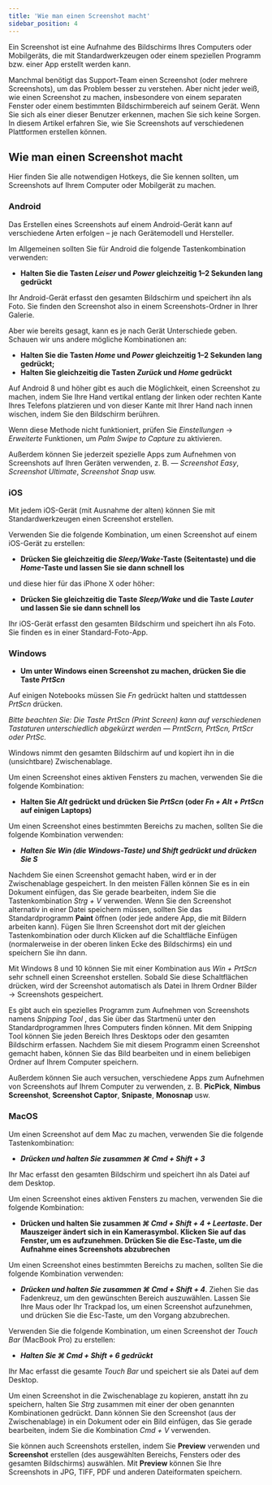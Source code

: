 ```yaml
---
title: 'Wie man einen Screenshot macht'
sidebar_position: 4
---
```


Ein Screenshot ist eine Aufnahme des Bildschirms Ihres Computers oder Mobilgeräts, die mit Standardwerkzeugen oder einem speziellen Programm bzw. einer App erstellt werden kann.

Manchmal benötigt das Support-Team einen Screenshot (oder mehrere Screenshots), um das Problem besser zu verstehen. Aber nicht jeder weiß, wie einen Screenshot zu machen, insbesondere von einem separaten Fenster oder einem bestimmten Bildschirmbereich auf seinem Gerät. Wenn Sie sich als einer dieser Benutzer erkennen, machen Sie sich keine Sorgen. In diesem Artikel erfahren Sie, wie Sie Screenshots auf verschiedenen Plattformen erstellen können.

## Wie man einen Screenshot macht

Hier finden Sie alle notwendigen Hotkeys, die Sie kennen sollten, um Screenshots auf Ihrem Computer oder Mobilgerät zu machen.

### Android

Das Erstellen eines Screenshots auf einem Android-Gerät kann auf verschiedene Arten erfolgen – je nach Gerätemodell und Hersteller.

Im Allgemeinen sollten Sie für Android die folgende Tastenkombination verwenden:

+ **Halten Sie die Tasten *Leiser* und *Power* gleichzeitig 1–2 Sekunden lang gedrückt**

Ihr Android-Gerät erfasst den gesamten Bildschirm und speichert ihn als Foto. Sie finden den Screenshot also in einem Screenshots-Ordner in Ihrer Galerie.

Aber wie bereits gesagt, kann es je nach Gerät Unterschiede geben. Schauen wir uns andere mögliche Kombinationen an:

+ **Halten Sie die Tasten *Home* und *Power* gleichzeitig 1–2 Sekunden lang gedrückt;**
+ **Halten Sie gleichzeitig die Tasten *Zurück* und *Home* gedrückt**

Auf Android 8 und höher gibt es auch die Möglichkeit, einen Screenshot zu machen, indem Sie Ihre Hand vertikal entlang der linken oder rechten Kante Ihres Telefons platzieren und von dieser Kante mit Ihrer Hand nach innen wischen, indem Sie den Bildschirm berühren.

Wenn diese Methode nicht funktioniert, prüfen Sie *Einstellungen* → *Erweiterte* Funktionen, um *Palm Swipe to Capture* zu aktivieren.

Außerdem können Sie jederzeit spezielle Apps zum Aufnehmen von Screenshots auf Ihren Geräten verwenden, z. B. — *Screenshot Easy*, *Screenshot Ultimate*, *Screenshot Snap* usw.

### iOS

Mit jedem iOS-Gerät (mit Ausnahme der alten) können Sie mit Standardwerkzeugen einen Screenshot erstellen.

Verwenden Sie die folgende Kombination, um einen Screenshot auf einem iOS-Gerät zu erstellen:

+ **Drücken Sie gleichzeitig die *Sleep/Wake*-Taste (Seitentaste) und die *Home*-Taste und lassen Sie sie dann schnell los**

und diese hier für das iPhone X oder höher:

+ **Drücken Sie gleichzeitig die Taste *Sleep/Wake* und die Taste *Lauter* und lassen Sie sie dann schnell los**

Ihr iOS-Gerät erfasst den gesamten Bildschirm und speichert ihn als Foto. Sie finden es in einer Standard-Foto-App.

### Windows

+ **Um unter Windows einen Screenshot zu machen, drücken Sie die Taste *PrtScn***

Auf einigen Notebooks müssen Sie *Fn* gedrückt halten und stattdessen *PrtScn* drücken.

*Bitte beachten Sie: Die Taste PrtScn (Print Screen) kann auf verschiedenen Tastaturen unterschiedlich abgekürzt werden — PrntScrn, PrtScn, PrtScr oder PrtSc.*

Windows nimmt den gesamten Bildschirm auf und kopiert ihn in die (unsichtbare) Zwischenablage.

Um einen Screenshot eines aktiven Fensters zu machen, verwenden Sie die folgende Kombination:

+ **Halten Sie *Alt* gedrückt und drücken Sie *PrtScn* (oder *Fn + Alt + PrtScn* auf einigen Laptops)**

Um einen Screenshot eines bestimmten Bereichs zu machen, sollten Sie die folgende Kombination verwenden:

+ ***Halten Sie *Win* (die Windows-Taste) und *Shift* gedrückt und drücken Sie ***S******

Nachdem Sie einen Screenshot gemacht haben, wird er in der Zwischenablage gespeichert. In den meisten Fällen können Sie es in ein Dokument einfügen, das Sie gerade bearbeiten, indem Sie die Tastenkombination *Strg + V* verwenden. Wenn Sie den Screenshot alternativ in einer Datei speichern müssen, sollten Sie das Standardprogramm **Paint** öffnen (oder jede andere App, die mit Bildern arbeiten kann). Fügen Sie Ihren Screenshot dort mit der gleichen Tastenkombination oder durch Klicken auf die Schaltfläche Einfügen (normalerweise in der oberen linken Ecke des Bildschirms) ein und speichern Sie ihn dann.

Mit Windows 8 und 10 können Sie mit einer Kombination aus *Win + PrtScn* sehr schnell einen Screenshot erstellen. Sobald Sie diese Schaltflächen drücken, wird der Screenshot automatisch als Datei in Ihrem Ordner Bilder → Screenshots gespeichert.

Es gibt auch ein spezielles Programm zum Aufnehmen von Screenshots namens *Snipping Tool* , das Sie über das Startmenü unter den Standardprogrammen Ihres Computers finden können. Mit dem Snipping Tool können Sie jeden Bereich Ihres Desktops oder den gesamten Bildschirm erfassen. Nachdem Sie mit diesem Programm einen Screenshot gemacht haben, können Sie das Bild bearbeiten und in einem beliebigen Ordner auf Ihrem Computer speichern.

Außerdem können Sie auch versuchen, verschiedene Apps zum Aufnehmen von Screenshots auf Ihrem Computer zu verwenden, z. B. **PicPick**, **Nimbus Screenshot**, **Screenshot Captor**, **Snipaste**, **Monosnap** usw.

### MacOS

Um einen Screenshot auf dem Mac zu machen, verwenden Sie die folgende Tastenkombination:

+ ***Drücken und halten Sie zusammen ***⌘ Cmd + Shift + 3******

Ihr Mac erfasst den gesamten Bildschirm und speichert ihn als Datei auf dem Desktop.

Um einen Screenshot eines aktiven Fensters zu machen, verwenden Sie die folgende Kombination:

+ **Drücken und halten Sie zusammen *⌘ Cmd + Shift + 4 + Leertaste*.  Der Mauszeiger ändert sich in ein Kamerasymbol. Klicken Sie auf das Fenster, um es aufzunehmen. Drücken Sie die Esc-Taste, um die Aufnahme eines Screenshots abzubrechen**

Um einen Screenshot eines bestimmten Bereichs zu machen, sollten Sie die folgende Kombination verwenden:

+ ***Drücken und halten Sie zusammen ***⌘ Cmd + Shift + 4******. Ziehen Sie das Fadenkreuz, um den gewünschten Bereich auszuwählen. Lassen Sie Ihre Maus oder Ihr Trackpad los, um einen Screenshot aufzunehmen, und drücken Sie die Esc-Taste, um den Vorgang abzubrechen.

Verwenden Sie die folgende Kombination, um einen Screenshot der *Touch Bar* (MacBook Pro) zu erstellen:

+ ***Halten Sie ***⌘ Cmd + Shift + 6*** gedrückt***

Ihr Mac erfasst die gesamte *Touch Bar* und speichert sie als Datei auf dem Desktop.

Um einen Screenshot in die Zwischenablage zu kopieren, anstatt ihn zu speichern, halten Sie *Strg* zusammen mit einer der oben genannten Kombinationen gedrückt. Dann können Sie den Screenshot (aus der Zwischenablage) in ein Dokument oder ein Bild einfügen, das Sie gerade bearbeiten, indem Sie die Kombination *Cmd + V* verwenden.

Sie können auch Screenshots erstellen, indem Sie **Preview** verwenden und **Screenshot** erstellen (des ausgewählten Bereichs, Fensters oder des gesamten Bildschirms) auswählen. Mit **Preview** können Sie Ihre Screenshots in JPG, TIFF, PDF und anderen Dateiformaten speichern.
